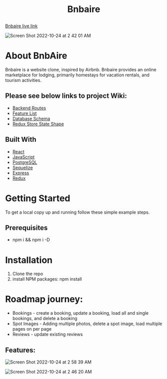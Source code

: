 
<!-- TABLE OF CONTENTS -->
<!-- <details>
  <summary>Table of Contents</summary>
  <ol>
    <li>
      <a href="#about-the-project">About The Project</a>
      <ul>
        <li><a href="#built-with">Built With</a></li>
      </ul>
    </li>
    <li>
      <a href="#getting-started">Getting Started</a>
      <ul>
        <li><a href="#prerequisites">Prerequisites</a></li>
        <li><a href="#installation">Installation</a></li>
      </ul>
    </li>
    <li><a href="#usage">Usage</a></li>
    <li><a href="#roadmap">Roadmap</a></li>
    <li><a href="#contributing">Contributing</a></li>
    <li><a href="#license">License</a></li>
    <li><a href="#contact">Contact</a></li>
    <li><a href="#acknowledgments">Acknowledgments</a></li>
  </ol>
</details> -->

<h1 align="center"style="margin-top: 0px;" >

Bnbaire
</h1>


[Bnbaire live link](https://github.com/c-rose-g/Bnbaire)
</div>

![Screen Shot 2022-10-24 at 2 42 01 AM](https://user-images.githubusercontent.com/97000116/197504902-88d14d53-0cf1-47ac-910b-a420ad348d26.png)

# About BnbAire
Bnbaire is a website clone, inspired by Airbnb. Bnbaire provides an online marketplace for lodging, primarily homestays for vacation rentals, and tourism activities.

## Please see below links to project Wiki:
* [Backend Routes](https://github.com/c-rose-g/Bnbaire/wiki/Backend-Routes)
* [Feature List](https://github.com/c-rose-g/Bnbaire/wiki/Features-List)
* [Database Schema](https://github.com/c-rose-g/Bnbaire/wiki/Database-Schema)
* [Redux Store State Shape](https://github.com/c-rose-g/Bnbaire/wiki/Redux-Store-State-Shape)
## Built With
- [React](React-url)
- [JavaScript](JavaScript-url)
- [PostgreSQL]([PostgresSQL-url)
- [Sequelize](Sequelize-url)
- [Express](Sequelize-url)
- [Redux](Redux-url)

# Getting Started
To get a local copy up and running follow these simple example steps.

## Prerequisites
* npm i && npm i -D

# Installation
1. Clone the repo
2. install NPM packages: npm install

# Roadmap journey:
* Bookings - create a booking, update a booking, load all and single bookings, and delete a booking
* Spot Images - Adding multiple photos, delete a spot image, load multiple pages on per page
* Reviews - update existing reviews

## Features:

![Screen Shot 2022-10-24 at 2 58 39 AM](https://user-images.githubusercontent.com/97000116/197503735-4d4d98d8-9b96-4983-824e-09cdae2b99c1.png)

![Screen Shot 2022-10-24 at 2 46 20 AM](https://user-images.githubusercontent.com/97000116/197503905-4a01794a-c5e9-4431-9be8-840d28c688b4.png)
